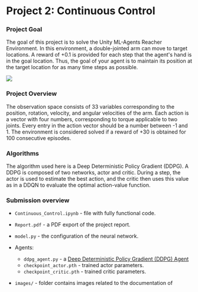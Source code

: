 # Project 2: Continuous Control

### Project Goal
The goal of this project is to solve the Unity ML-Agents Reacher Environment. In this environment, a double-jointed arm can move to target locations. A reward of +0.1 is provided for each step that the agent's hand is in the goal location. Thus, the goal of your agent is to maintain its position at the target location for as many time steps as possible.

<img src="https://camo.githubusercontent.com/7ad5cdff66f7229c4e9822882b3c8e57960dca4e/68747470733a2f2f73332e616d617a6f6e6177732e636f6d2f766964656f2e756461636974792d646174612e636f6d2f746f706865722f323031382f4a756e652f35623165613737385f726561636865722f726561636865722e676966">

### Project Overview
The observation space consists of 33 variables corresponding to the position, rotation, velocity, and angular velocities of the arm. Each action is a vector with four numbers, corresponding to torque applicable to two joints. Every entry in the action vector should be a number between -1 and 1. The environment is considered solved if a reward of +30 is obtained for 100 consecutive episodes.

### Algorithms
The algorithm used here is a Deep Deterministic Policy Gradient (DDPG). A DDPG is composed of two networks, actor and critic. During a step, the actor is used to estimate the best action, and the critic then uses this value as in a DDQN to evaluate the optimal action-value function.

### Submission overview

- `Continuous_Control.ipynb` - file with fully functional code.
- `Report.pdf` - a PDF export of the project report.
- `model.py` - the configuration of the neural network.
- Agents:

    * `ddpg_agent.py` - a [Deep Deterministic Policy Gradient (DDPG) Agent](https://spinningup.openai.com/en/latest/algorithms/ddpg.html)
    * `checkpoint_actor.pth` - trained actor parameters.
    * `checkpoint_critic.pth` - trained critic parameters.
    
- `images/` - folder contains images related to the documentation of 
